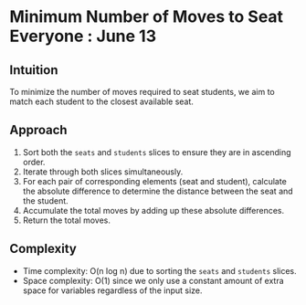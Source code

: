 # Minimum Number of Moves to Seat Everyone : June 13

## Intuition
To minimize the number of moves required to seat students, we aim to match each student to the closest available seat. 

## Approach
1. Sort both the `seats` and `students` slices to ensure they are in ascending order.
2. Iterate through both slices simultaneously.
3. For each pair of corresponding elements (seat and student), calculate the absolute difference to determine the distance between the seat and the student.
4. Accumulate the total moves by adding up these absolute differences.
5. Return the total moves.

## Complexity
- Time complexity: O(n log n) due to sorting the `seats` and `students` slices.
- Space complexity: O(1) since we only use a constant amount of extra space for variables regardless of the input size.
